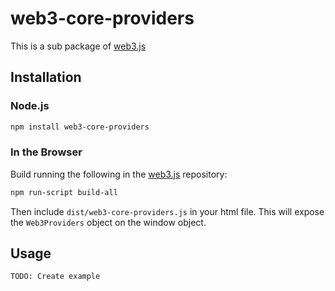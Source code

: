 # web3-core-providers

This is a sub package of [web3.js][repo]

## Installation

### Node.js

```bash
npm install web3-core-providers
```

### In the Browser

Build running the following in the [web3.js][repo] repository:

```bash
npm run-script build-all
```

Then include `dist/web3-core-providers.js` in your html file.
This will expose the `Web3Providers` object on the window object.


## Usage

``` TODO: Create example ```

[docs]: http://web3js.readthedocs.io/en/1.0/
[repo]: https://github.com/ethereum/web3.js
